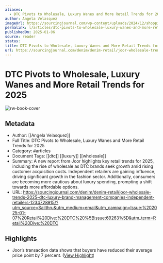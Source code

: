 ```yaml
---
aliases:
  - DTC Pivots to Wholesale, Luxury Wanes and More Retail Trends for 2025
author: Angela Velasquez
imageUrl: https://sourcingjournal.com/wp-content/uploads/2024/12/shopping.jpg?w=1024
permalink: l/articles/dtc-pivots-to-wholesale-luxury-wanes-and-more-retail-trends-for-2025
publishedOn: 2025-01-06
source: reader
status: 
title: DTC Pivots to Wholesale, Luxury Wanes and More Retail Trends for 2025
url: https://sourcingjournal.com/denim/denim-retail/joor-wholesale-trends-2025-dtc-luxury-brand-management-companies-independent-retailers-1234728915/?utm_source=Sailthru&utm_medium=email&utm_campaign=Issue:%202025-01-07%20Retail%20Dive:%20DTC%20%5Bissue:69263%5D&utm_term=Retail%20Dive:%20DTC
---
```

# DTC Pivots to Wholesale, Luxury Wanes and More Retail Trends for 2025

![rw-book-cover](https://sourcingjournal.com/wp-content/uploads/2024/12/shopping.jpg?w=1024)

## Metadata

- Author: [[Angela Velasquez]]
- Full Title: DTC Pivots to Wholesale, Luxury Wanes and More Retail Trends for 2025
- Category: #articles
- Document Tags: [[dtc]] [[luxury]] [[wholesale]]
- Summary: A new report from Joor highlights key retail trends for 2025, including the rise of wholesale as DTC brands seek growth amid rising customer acquisition costs. Independent retailers are gaining influence, driving significant growth in the fashion sector. Additionally, consumers are becoming more cautious about luxury spending, prompting a shift towards more affordable options.
- URL: https://sourcingjournal.com/denim/denim-retail/joor-wholesale-trends-2025-dtc-luxury-brand-management-companies-independent-retailers-1234728915/?utm_source=Sailthru&utm_medium=email&utm_campaign=Issue:%202025-01-07%20Retail%20Dive:%20DTC%20%5Bissue:69263%5D&utm_term=Retail%20Dive:%20DTC

## Highlights

- Joor’s transaction data shows that buyers have reduced their average price point by 7 percent. ([View Highlight](https://read.readwise.io/read/01jh2ks6gjs89q2cb02v9bgcst))
